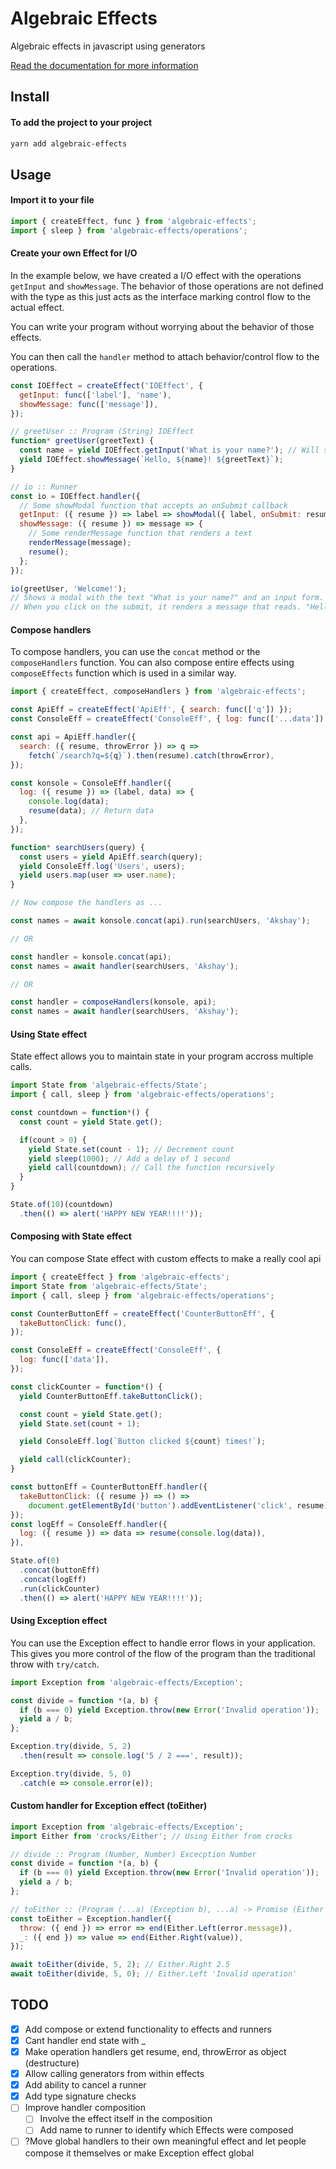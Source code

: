 
# Algebraic Effects
Algebraic effects in javascript using generators

<!-- [![CircleCI](https://img.shields.io/circleci/project/github/phenax/algebraic-effects/master.svg?style=for-the-badge)](https://circleci.com/gh/phenax/algebraic-effects) -->
<!-- [![npm bundle size (minified + gzip)](https://img.shields.io/bundlephobia/minzip/algebraic-effects.svg?style=for-the-badge)](https://www.npmjs.com/package/algebraic-effects) -->
<!-- [![Codecov](https://img.shields.io/codecov/c/github/phenax/algebraic-effects.svg?style=for-the-badge)](https://codecov.io/gh/phenax/algebraic-effects) -->


[Read the documentation for more information](https://github.com/phenax/algebraic-effects/tree/master/docs)


## Install

#### To add the project to your project
```bash
yarn add algebraic-effects
```


## Usage

#### Import it to your file
```js
import { createEffect, func } from 'algebraic-effects';
import { sleep } from 'algebraic-effects/operations';
```



#### Create your own Effect for I/O
In the example below, we have created a I/O effect with the operations `getInput` and `showMessage`. The behavior of those operations are not defined with the type as this just acts as the interface marking control flow to the actual effect.

You can write your program without worrying about the behavior of those effects.

You can then call the `handler` method to attach behavior/control flow to the operations.

```js
const IOEffect = createEffect('IOEffect', {
  getInput: func(['label'], 'name'),
  showMessage: func(['message']),
});

// greetUser :: Program (String) IOEffect
function* greetUser(greetText) {
  const name = yield IOEffect.getInput('What is your name?'); // Will show the modal to a user and halt the execution till the user submits their response.
  yield IOEffect.showMessage(`Hello, ${name}! ${greetText}`);
}

// io :: Runner
const io = IOEffect.handler({
  // Some showModal function that accepts an onSubmit callback
  getInput: ({ resume }) => label => showModal({ label, onSubmit: resume }),
  showMessage: ({ resume }) => message => {
    // Some renderMessage function that renders a text
    renderMessage(message);
    resume();
  };
});

io(greetUser, 'Welcome!');
// Shows a modal with the text "What is your name?" and an input form.
// When you click on the submit, it renders a message that reads. "Hello Akshay! Welcome!"
```



#### Compose handlers
To compose handlers, you can use the `concat` method or the `composeHandlers` function.
You can also compose entire effects using `composeEffects` function which is used in a similar way.

```js
import { createEffect, composeHandlers } from 'algebraic-effects';

const ApiEff = createEffect('ApiEff', { search: func(['q']) });
const ConsoleEff = createEffect('ConsoleEff', { log: func(['...data']) });

const api = ApiEff.handler({
  search: ({ resume, throwError }) => q =>
    fetch(`/search?q=${q}`).then(resume).catch(throwError),
});

const konsole = ConsoleEff.handler({
  log: ({ resume }) => (label, data) => {
    console.log(data);
    resume(data); // Return data
  },
});

function* searchUsers(query) {
  const users = yield ApiEff.search(query);
  yield ConsoleEff.log('Users', users);
  yield users.map(user => user.name);
}

// Now compose the handlers as ...

const names = await konsole.concat(api).run(searchUsers, 'Akshay');

// OR

const handler = konsole.concat(api);
const names = await handler(searchUsers, 'Akshay');

// OR

const handler = composeHandlers(konsole, api);
const names = await handler(searchUsers, 'Akshay');
```


#### Using State effect
State effect allows you to maintain state in your program accross multiple calls.

```js
import State from 'algebraic-effects/State';
import { call, sleep } from 'algebraic-effects/operations';

const countdown = function*() {
  const count = yield State.get();

  if(count > 0) {
    yield State.set(count - 1); // Decrement count
    yield sleep(1000); // Add a delay of 1 second
    yield call(countdown); // Call the function recursively
  }
}

State.of(10)(countdown)
  .then(() => alert('HAPPY NEW YEAR!!!!'));
```


#### Composing with State effect
You can compose State effect with custom effects to make a really cool api

```js
import { createEffect } from 'algebraic-effects';
import State from 'algebraic-effects/State';
import { call, sleep } from 'algebraic-effects/operations';

const CounterButtonEff = createEffect('CounterButtonEff', {
  takeButtonClick: func(),
});

const ConsoleEff = createEffect('ConsoleEff', {
  log: func(['data']),
});

const clickCounter = function*() {
  yield CounterButtonEff.takeButtonClick();

  const count = yield State.get();
  yield State.set(count + 1);

  yield ConsoleEff.log(`Button clicked ${count} times!`);

  yield call(clickCounter);
}

const buttonEff = CounterButtonEff.handler({
  takeButtonClick: ({ resume }) => () =>
    document.getElementById('button').addEventListener('click', resume),
});
const logEff = ConsoleEff.handler({
  log: ({ resume }) => data => resume(console.log(data)),
}),

State.of(0)
  .concat(buttonEff)
  .concat(logEff)
  .run(clickCounter)
  .then(() => alert('HAPPY NEW YEAR!!!!'));
```



#### Using Exception effect
You can use the Exception effect to handle error flows in your application. This gives you more control of the flow of the program than the traditional throw with `try/catch`.

```js
import Exception from 'algebraic-effects/Exception';

const divide = function *(a, b) {
  if (b === 0) yield Exception.throw(new Error('Invalid operation'));
  yield a / b;
};

Exception.try(divide, 5, 2)
  .then(result => console.log('5 / 2 ===', result));

Exception.try(divide, 5, 0)
  .catch(e => console.error(e));
```



#### Custom handler for Exception effect (toEither)

```js
import Exception from 'algebraic-effects/Exception';
import Either from 'crocks/Either'; // Using Either from crocks

// divide :: Program (Number, Number) Excecption Number
const divide = function *(a, b) {
  if (b === 0) yield Exception.throw(new Error('Invalid operation'));
  yield a / b;
};

// toEither :: (Program (...a) (Exception b), ...a) -> Promise (Either Error b)
const toEither = Exception.handler({
  throw: ({ end }) => error => end(Either.Left(error.message)),
  _: ({ end }) => value => end(Either.Right(value)),
});

await toEither(divide, 5, 2); // Either.Right 2.5
await toEither(divide, 5, 0); // Either.Left 'Invalid operation'
```



## TODO
- [x] Add compose or extend functionality to effects and runners
- [x] Cant handler end state with _
- [x] Make operation handlers get resume, end, throwError as object (destructure)
- [x] Allow calling generators from within effects
- [x] Add ability to cancel a runner
- [x] Add type signature checks
- [ ] Improve handler composition
  - [ ] Involve the effect itself in the composition
  - [ ] Add name to runner to identify which Effects were composed

- [ ] ?Move global handlers to their own meaningful effect and let people compose it themselves or make Exception effect global
